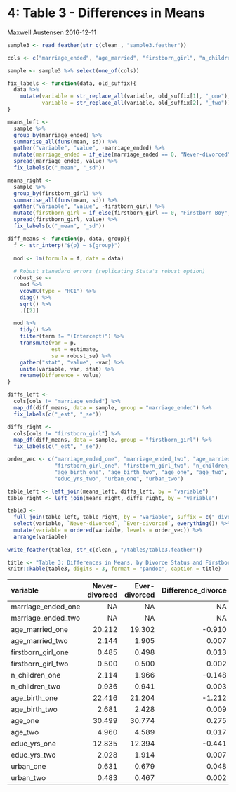 4: Table 3 - Differences in Means
================
Maxwell Austensen
2016-12-11

``` r
sample3 <- read_feather(str_c(clean_, "sample3.feather"))
```

``` r
cols <- c("marriage_ended", "age_married", "firstborn_girl", "n_children", "age_birth", "age", "educ_yrs", "urban")

sample <- sample3 %>% select(one_of(cols))
```

``` r
fix_labels <- function(data, old_suffix){
  data %>% 
    mutate(variable = str_replace_all(variable, old_suffix[1], "_one"),
           variable = str_replace_all(variable, old_suffix[2], "_two"))  
}
```

``` r
means_left <-
  sample %>% 
  group_by(marriage_ended) %>% 
  summarise_all(funs(mean, sd)) %>% 
  gather("variable", "value", -marriage_ended) %>% 
  mutate(marriage_ended = if_else(marriage_ended == 0, "Never-divorced", "Ever-divorced")) %>% 
  spread(marriage_ended, value) %>% 
  fix_labels(c("_mean", "_sd"))

means_right <-
  sample %>% 
  group_by(firstborn_girl) %>% 
  summarise_all(funs(mean, sd)) %>% 
  gather("variable", "value", -firstborn_girl) %>% 
  mutate(firstborn_girl = if_else(firstborn_girl == 0, "Firstborn Boy", "Firstborn Girl")) %>% 
  spread(firstborn_girl, value) %>% 
  fix_labels(c("_mean", "_sd"))
```

``` r
diff_means <- function(p, data, group){
  f <- str_interp("${p} ~ ${group}")
  
  mod <- lm(formula = f, data = data)
  
  # Robust stanadard errors (replicating Stata's robust option)
  robust_se <- 
    mod %>% 
    vcovHC(type = "HC1") %>% 
    diag() %>% 
    sqrt() %>% 
    .[[2]]

  mod %>% 
    tidy() %>% 
    filter(term != "(Intercept)") %>% 
    transmute(var = p,
              est = estimate,
              se = robust_se) %>% 
    gather("stat", "value", -var) %>% 
    unite(variable, var, stat) %>% 
    rename(Difference = value)
}
```

``` r
diffs_left <- 
  cols[cols != "marriage_ended"] %>% 
  map_df(diff_means, data = sample, group = "marriage_ended") %>% 
  fix_labels(c("_est", "_se"))

diffs_right <- 
  cols[cols != "firstborn_girl"] %>% 
  map_df(diff_means, data = sample, group = "firstborn_girl") %>% 
  fix_labels(c("_est", "_se"))
```

``` r
order_vec <- c("marriage_ended_one", "marriage_ended_two", "age_married_one", "age_married_two", 
               "firstborn_girl_one", "firstborn_girl_two", "n_children_one", "n_children_two", 
               "age_birth_one", "age_birth_two", "age_one", "age_two", "educ_yrs_one", 
               "educ_yrs_two", "urban_one", "urban_two")

table_left <- left_join(means_left, diffs_left, by = "variable")
table_right <- left_join(means_right, diffs_right, by = "variable")

table3 <- 
  full_join(table_left, table_right, by = "variable", suffix = c("_divorce", "_firstborn")) %>% 
  select(variable, `Never-divorced`, `Ever-divorced`, everything()) %>% 
  mutate(variable = ordered(variable, levels = order_vec)) %>% 
  arrange(variable)
  
write_feather(table3, str_c(clean_, "/tables/table3.feather"))

title <- "Table 3: Differences in Means, by Divorce Status and Firstborn Sex (Ever-Married Mothers)"
knitr::kable(table3, digits = 3, format = "pandoc", caption = title)
```

| variable             |  Never-divorced|  Ever-divorced|  Difference\_divorce|  Firstborn Boy|  Firstborn Girl|  Difference\_firstborn|
|:---------------------|---------------:|--------------:|--------------------:|--------------:|---------------:|----------------------:|
| marriage\_ended\_one |              NA|             NA|                   NA|          0.192|           0.201|                  0.008|
| marriage\_ended\_two |              NA|             NA|                   NA|          0.394|           0.401|                  0.001|
| age\_married\_one    |          20.212|         19.302|               -0.910|         20.037|          20.030|                 -0.007|
| age\_married\_two    |           2.144|          1.905|                0.007|          2.133|           2.127|                  0.006|
| firstborn\_girl\_one |           0.485|          0.498|                0.013|             NA|              NA|                     NA|
| firstborn\_girl\_two |           0.500|          0.500|                0.002|             NA|              NA|                     NA|
| n\_children\_one     |           2.114|          1.966|               -0.148|          2.083|           2.087|                  0.004|
| n\_children\_two     |           0.936|          0.941|                0.003|          0.934|           0.943|                  0.003|
| age\_birth\_one      |          22.416|         21.204|               -1.212|         22.182|          22.173|                 -0.009|
| age\_birth\_two      |           2.681|          2.428|                0.009|          2.677|           2.677|                  0.008|
| age\_one             |          30.499|         30.774|                0.275|         30.550|          30.556|                  0.006|
| age\_two             |           4.960|          4.589|                0.017|          4.894|           4.887|                  0.014|
| educ\_yrs\_one       |          12.835|         12.394|               -0.441|         12.746|          12.751|                  0.005|
| educ\_yrs\_two       |           2.028|          1.914|                0.007|          2.015|           2.012|                  0.006|
| urban\_one           |           0.631|          0.679|                0.048|          0.639|           0.641|                  0.002|
| urban\_two           |           0.483|          0.467|                0.002|          0.480|           0.480|                  0.001|
